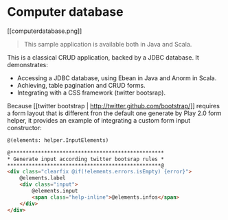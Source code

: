 # Computer database

[[computerdatabase.png]]

> This sample application is available both in Java and Scala.

This is a classical CRUD application, backed by a JDBC database. It demonstrates:

- Accessing a JDBC database, using Ebean in Java and Anorm in Scala.
- Achieving, table pagination and CRUD forms.
- Integrating with a CSS framework (twitter bootsrap).

Because [[twitter bootstrap | http://twitter.github.com/bootstrap/]] requires a form layout that is different fron the default one generate by Play 2.0 form helper, it provides an example of integrating a custom form input constructor:

```html
@(elements: helper.InputElements)

@**************************************************
* Generate input according twitter bootsrap rules *
**************************************************@
<div class="clearfix @if(!elements.errors.isEmpty) {error}">
    @elements.label
    <div class="input">
        @elements.input
        <span class="help-inline">@elements.infos</span> 
    </div>
</div>
```
